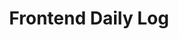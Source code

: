 ---
order: 4
title: "Frontend Daily Log"
team: "Ahmed Hosna"
summary: "A very simple static website I built from scratch with Pug.js, Webpack, VanillaJS and PostCSS, in order to write –on a daily basis– about everything I'm working on and learning."
year: "2020"
banner: "/fed-banner.png"
roles:
  - "Front-End Development"

tech:
  - "PugJS"
  - "PostCSS"
  - "Webpack"
  - "VanillaJS"
link: "https://frontenddailylog.netlify.app/"

category: recent
thumb: "recent-004.png"
links:
  - live: "https://frontenddailylog.netlify.app/"
  - code: "https://github.com/ahmedhosna95/frontend-daily-log"
scope: "s-portfolio-item"
---